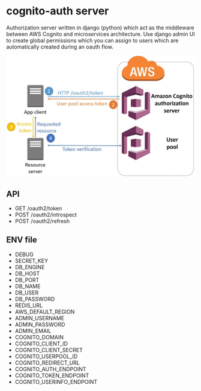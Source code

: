 # cognito-auth server
Authorization server written in django (python) which act as the middleware between AWS Cognito and microservices architecture.
Use django admin UI to create global permissions which you can assign to users which are automatically created during an oauth flow.

![logo](https://raw.githubusercontent.com/ninja-dev-io/cognito-authz/master/logo.jpeg)

## API

- GET /oauth2/token
- POST /oauth2/introspect
- POST /oauth2/refresh

## ENV file
- DEBUG
- SECRET_KEY
- DB_ENGINE
- DB_HOST
- DB_PORT
- DB_NAME
- DB_USER
- DB_PASSWORD
- REDIS_URL
- AWS_DEFAULT_REGION
- ADMIN_USERNAME
- ADMIN_PASSWORD
- ADMIN_EMAIL
- COGNITO_DOMAIN
- COGNITO_CLIENT_ID
- COGNITO_CLIENT_SECRET
- COGNITO_USERPOOL_ID
- COGNITO_REDIRECT_URL
- COGNITO_AUTH_ENDPOINT
- COGNITO_TOKEN_ENDPOINT
- COGNITO_USERINFO_ENDPOINT
